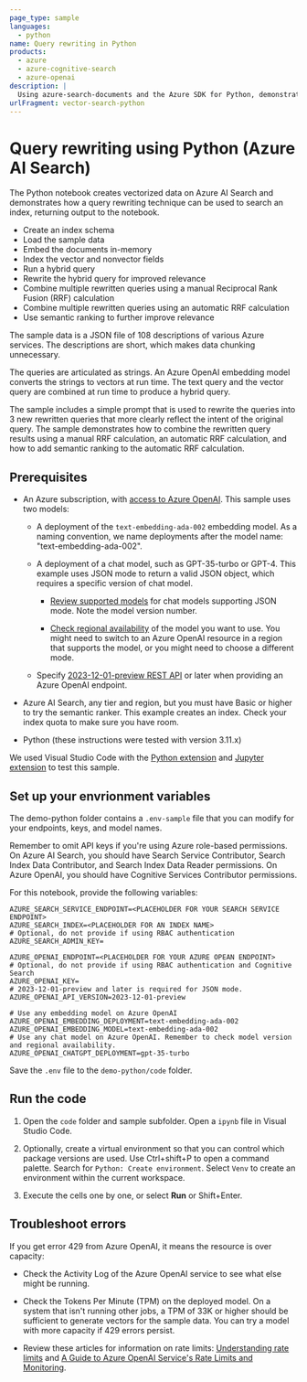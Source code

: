 ```yaml
---
page_type: sample
languages:
  - python
name: Query rewriting in Python
products:
  - azure
  - azure-cognitive-search
  - azure-openai
description: |
  Using azure-search-documents and the Azure SDK for Python, demonstrate how to use query rewriting to improve your search relevance with hybrid search and Reciprocal Rank Fusion
urlFragment: vector-search-python
---
```


# Query rewriting using Python (Azure AI Search)  

The Python notebook creates vectorized data on Azure AI Search and demonstrates how a query rewriting technique can be used to search an index, returning output to the notebook.

- Create an index schema
- Load the sample data
- Embed the documents in-memory
- Index the vector and nonvector fields
- Run a hybrid query
- Rewrite the hybrid query for improved relevance
- Combine multiple rewritten queries using a manual Reciprocal Rank Fusion (RRF) calculation
- Combine multiple rewritten queries using an automatic RRF calculation
- Use semantic ranking to further improve relevance

The sample data is a JSON file of 108 descriptions of various Azure services. The descriptions are short, which makes data chunking unnecessary.

The queries are articulated as strings. An Azure OpenAI embedding model converts the strings to vectors at run time. The text query and the vector query are combined at run time to produce a hybrid query.

The sample includes a simple prompt that is used to rewrite the queries into 3 new rewritten queries that more clearly reflect the intent of the original query. The sample demonstrates how to combine the rewritten query results using a manual RRF calculation, an automatic RRF calculation, and how to add semantic ranking to the automatic RRF calculation.

## Prerequisites

- An Azure subscription, with [access to Azure OpenAI](https://aka.ms/oai/access). This sample uses two models:

  - A deployment of the `text-embedding-ada-002` embedding model. As a naming convention, we name deployments after the model name: "text-embedding-ada-002".
  
  - A deployment of a chat model, such as GPT-35-turbo or GPT-4. This example uses JSON mode to return a valid JSON object, which requires a specific version of chat model.
  
    - [Review supported models](https://learn.microsoft.com/azure/ai-services/openai/how-to/json-mode?tabs=python#supported-models) for chat models supporting JSON mode. Note the model version number.
  
    - [Check regional availability](https://learn.microsoft.com/azure/ai-services/openai/concepts/models#standard-deployment-model-availability) of the model you want to use. You might need to switch to an Azure OpenAI resource in a region that supports the model, or you might need to choose a different mode.
  
  - Specify [2023-12-01-preview REST API](https://learn.microsoft.com/azure/ai-services/openai/reference) or later when providing an Azure OpenAI endpoint.

- Azure AI Search, any tier and region, but you must have Basic or higher to try the semantic ranker. This example creates an index. Check your index quota to make sure you have room.

- Python (these instructions were tested with version 3.11.x)

We used Visual Studio Code with the [Python extension](https://marketplace.visualstudio.com/items?itemName=ms-python.python) and [Jupyter extension](https://marketplace.visualstudio.com/items?itemName=ms-toolsai.jupyter) to test this sample.

## Set up your envrionment variables

The demo-python folder contains a `.env-sample` file that you can modify for your endpoints, keys, and model names.

Remember to omit API keys if you're using Azure role-based permissions. On Azure AI Search, you should have Search Service Contributor, Search Index Data Contributor, and Search Index Data Reader permissions. On Azure OpenAI, you should have Cognitive Services Contributor permissions.

For this notebook, provide the following variables:

```
AZURE_SEARCH_SERVICE_ENDPOINT=<PLACEHOLDER FOR YOUR SEARCH SERVICE ENDPOINT>
AZURE_SEARCH_INDEX=<PLACEHOLDER FOR AN INDEX NAME>
# Optional, do not provide if using RBAC authentication
AZURE_SEARCH_ADMIN_KEY=

AZURE_OPENAI_ENDPOINT=<PLACEHOLDER FOR YOUR AZURE OPEAN ENDPOINT>
# Optional, do not provide if using RBAC authentication and Cognitive Search
AZURE_OPENAI_KEY=
# 2023-12-01-preview and later is required for JSON mode.
AZURE_OPENAI_API_VERSION=2023-12-01-preview

# Use any embedding model on Azure OpenAI
AZURE_OPENAI_EMBEDDING_DEPLOYMENT=text-embedding-ada-002
AZURE_OPENAI_EMBEDDING_MODEL=text-embedding-ada-002
# Use any chat model on Azure OpenAI. Remember to check model version and regional availability.
AZURE_OPENAI_CHATGPT_DEPLOYMENT=gpt-35-turbo
```

Save the `.env` file to the `demo-python/code` folder.

## Run the code

1. Open the `code` folder and sample subfolder. Open a `ipynb` file in Visual Studio Code.

1. Optionally, create a virtual environment so that you can control which package versions are used. Use Ctrl+shift+P to open a command palette. Search for `Python: Create environment`. Select `Venv` to create an environment within the current workspace.

1. Execute the cells one by one, or select **Run** or Shift+Enter.

## Troubleshoot errors

If you get error 429 from Azure OpenAI, it means the resource is over capacity:

- Check the Activity Log of the Azure OpenAI service to see what else might be running.

- Check the Tokens Per Minute (TPM) on the deployed model. On a system that isn't running other jobs, a TPM of 33K or higher should be sufficient to generate vectors for the sample data. You can try a model with more capacity if 429 errors persist.

- Review these articles for information on rate limits: [Understanding rate limits](https://learn.microsoft.com/azure/ai-services/openai/how-to/quota?tabs=rest#understanding-rate-limits) and [A Guide to Azure OpenAI Service's Rate Limits and Monitoring](https://clemenssiebler.com/posts/understanding-azure-openai-rate-limits-monitoring/).
